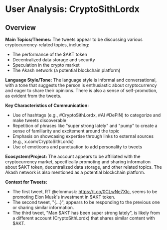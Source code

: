 # User Analysis: CryptoSithLordx

## Overview

**Main Topics/Themes:**
The tweets appear to be discussing various cryptocurrency-related topics, including:

* The performance of the $AKT token
* Decentralized data storage and security
* Speculation in the crypto market
* The Akash network (a potential blockchain platform)

**Language Style/Tone:**
The language style is informal and conversational, with a tone that suggests the person is enthusiastic about cryptocurrency and eager to share their opinions. There is also a sense of self-promotion, as evident from the tweets.

**Key Characteristics of Communication:**

* Use of hashtags (e.g., #CryptoSithLordx, #AI #DePIN) to categorize and make tweets discoverable
* Repetition of phrases like "super strong lately" and "pump" to create a sense of familiarity and excitement around the topic
* Emphasis on showcasing expertise through links to external sources (e.g., x.com/CryptoSithLordx)
* Use of emoticons and punctuation to add personality to tweets

**Ecosystem/Project:**
The account appears to be affiliated with the cryptocurrency market, specifically promoting and sharing information about $AKT token, decentralized data storage, and other related topics. The Akash network is also mentioned as a potential blockchain platform.

**Context for Tweets:**

* The first tweet, RT @elonmusk: https://t.co/0CLwNe7XIc, seems to be promoting Elon Musk's investment in $AKT token.
* The second tweet, "{...}", appears to be responding to the previous one or sharing similar information.
* The third tweet, "Man $AKT has been super strong lately", is likely from a different account (CryptoSithLordx) that shares similar content with $AKT.